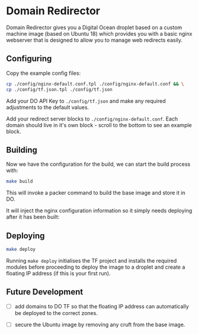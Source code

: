 # Domain Redirector

Domain Redirector gives you a Digital Ocean droplet based on a custom machine image (based on Ubuntu 18) which provides you with a basic nginx webserver that is designed to allow you to manage web redirects easily.

## Configuring

Copy the example config files:

```bash
cp ./config/nginx-default.conf.tpl ./config/nginx-default.conf && \
cp ./config/tf.json.tpl ./config/tf.json
```

Add your DO API Key to `./config/tf.json` and make any required adjustments to the default values.

Add your redirect server blocks to `./config/nginx-default.conf`. Each domain should live in it's own block - scroll to the bottom to see an example block.

## Building

Now we have the configuration for the build, we can start the build process with:

```bash
make build
```

This will invoke a packer command to build the base image and store it in DO.

It will inject the nginx configuration information so it simply needs deploying after it has been built:

## Deploying

```bash
make deploy
```

Running `make deploy` initialises the TF project and installs the required modules before proceeding to deploy the image to a droplet and create a floating IP address (if this is your first run).

## Future Development

 - [ ] add domains to DO TF so that the floating IP address can automatically be deployed to the correct zones.
 - [ ] secure the Ubuntu image by removing any cruft from the base image.
 